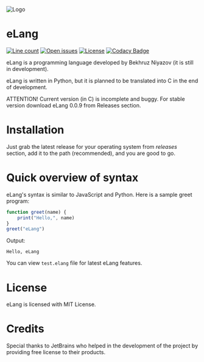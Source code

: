 ![Logo](logo/eLang.png)
# eLang
[![Line count](https://img.shields.io/tokei/lines/github/BekhruzSNiyazov/eLang)](https://github.com/BekhruzSNiyazov/eLang)
[![Open issues](https://img.shields.io/github/issues/BekhruzSNiyazov/eLang)](https://github.com/BekhruzSNiyazov/eLang/issues)
[![License](https://img.shields.io/github/license/BekhruzSNiyazov/eLang)](https://github.com/BekhruzSNiyazov/eLang/blob/master/LICENSE)
[![Codacy Badge](https://app.codacy.com/project/badge/Grade/2240ab9515e041d4a1bfa045233939ac)](https://www.codacy.com/gh/BekhruzSNiyazov/eLang/dashboard?utm_source=github.com&amp;utm_medium=referral&amp;utm_content=SaptakBhoumik/WebPlus&amp;utm_campaign=Badge_Grade)

eLang is a programming language developed by Bekhruz Niyazov (it is still in development).

eLang is written in Python, but it is planned to be translated into C in the end of development.

ATTENTION! Current version (in C) is incomplete and buggy. For stable version download eLang 0.0.9 from Releases section.

# Installation
Just grab the latest release for your operating system from _releases_ section, add it to the path (recommended), and you are good to go.

# Quick overview of syntax
eLang's syntax is similar to JavaScript and Python. Here is a sample greet program:
```javascript
function greet(name) {
	print("Hello,", name)
}
greet("eLang")
```
Output:
```
Hello, eLang
```
You can view `test.elang` file for latest eLang features.

# License
eLang is licensed with MIT License.

# Credits
Special thanks to JetBrains who helped in the development of the project by providing free license to their products.
